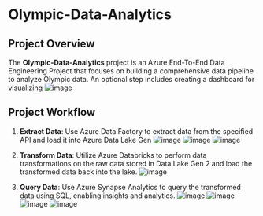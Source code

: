 # Olympic-Data-Analytics

## Project Overview
The **Olympic-Data-Analytics** project is an Azure End-To-End Data Engineering Project that focuses on building a comprehensive data pipeline to analyze Olympic data.
 An optional step includes creating a dashboard for visualizing
![image](https://github.com/user-attachments/assets/6ebfd869-2a76-4043-8ca1-0ddebbd8595d)

## Project Workflow
1. **Extract Data**: Use Azure Data Factory to extract data from the specified API and load it into Azure Data Lake Gen 
   ![image](https://github.com/user-attachments/assets/7633d0bb-c7de-4045-96d3-6754b7477278)
   ![image](https://github.com/user-attachments/assets/19f17ce4-e3cb-4b41-b03a-b05787d9172a)
   ![image](https://github.com/user-attachments/assets/54d94519-f8a0-42cd-bc32-4d3106b9d79e)

2. **Transform Data**: Utilize Azure Databricks to perform data transformations on the raw data stored in Data Lake Gen 2 and load the transformed data back into the lake.
   ![image](https://github.com/user-attachments/assets/dde3be66-d262-494b-b985-afbcbabbde19)

3. **Query Data**: Use Azure Synapse Analytics to query the transformed data using SQL, enabling insights and analytics.
   ![image](https://github.com/user-attachments/assets/66a0887a-cebc-4b80-9334-17536f8af40c)
   ![image](https://github.com/user-attachments/assets/85a6d239-a136-4975-8dc3-040897ff1495)
   ![image](https://github.com/user-attachments/assets/e82e9cd7-69dc-4406-8993-391f238c954a)
   ![image](https://github.com/user-attachments/assets/069c63b6-4faa-486e-a7b3-b02f0c36443f)



